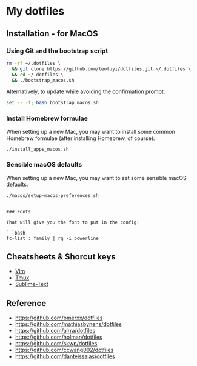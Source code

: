 # My dotfiles

## Installation - for MacOS

### Using Git and the bootstrap script

```bash
rm -rf ~/.dotfiles \
  && git clone https://github.com/leoluyi/dotfiles.git ~/.dotfiles \
  && cd ~/.dotfiles \
  && ./bootstrap_macos.sh
```

Alternatively, to update while avoiding the confirmation prompt:

```bash
set -- -f; bash bootstrap_macos.sh
```

### Install Homebrew formulae

When setting up a new Mac, you may want to install some common Homebrew formulae (after installing Homebrew, of course):

```bash
./install_apps_macos.sh
```

### Sensible macOS defaults

When setting up a new Mac, you may want to set some sensible macOS defaults:

```bash
./macos/setup-macos-preferences.sh
```
```

### Fonts

That will give you the font to put in the config:

```bash
fc-list : family | rg -i powerline
```

## Cheatsheets & Shorcut keys

- [Vim](./vim/vim_shortcut_keys.md)
- [Tmux](./tmux/tmux_cheatsheet.md)
- [Sublime-Text](./sublime-text/sublime_shorcut_keys.md)

## Reference

- https://github.com/omerxx/dotfiles
- https://github.com/mathiasbynens/dotfiles
- https://github.com/alrra/dotfiles
- https://github.com/holman/dotfiles
- https://github.com/skwp/dotfiles
- https://github.com/ccwang002/dotfiles
- https://github.com/danteissaias/dotfiles
